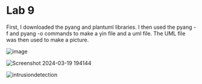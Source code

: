 # Lab 9

First, I downloaded the pyang and plantuml libraries.  I then used the pyang -f and pyang -o commands to make a yin file and a uml file.  The UML file was then used to make a picture.

![image](https://github.com/BlazedFir511/EE322/assets/65604948/3f1db901-fff6-4f48-a337-7e299e5a3b67)

![Screenshot 2024-03-19 194144](https://github.com/BlazedFir511/EE322/assets/65604948/25c2b22f-59ce-401c-ae3e-593ee3f98f51)

![intrusiondetection](https://github.com/BlazedFir511/EE322/assets/65604948/a1b94c83-51f0-4787-a5d7-23792dc8dccd)


